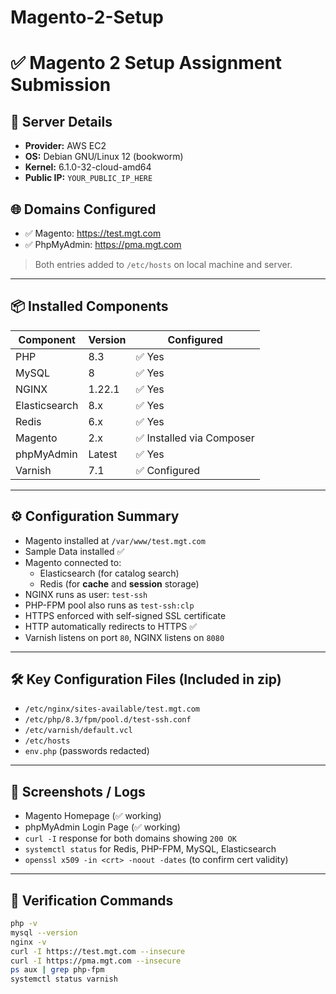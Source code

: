 # Magento-2-Setup

# ✅ Magento 2 Setup Assignment Submission

## 🔧 Server Details
- **Provider:** AWS EC2
- **OS:** Debian GNU/Linux 12 (bookworm)
- **Kernel:** 6.1.0-32-cloud-amd64
- **Public IP:** `YOUR_PUBLIC_IP_HERE`

## 🌐 Domains Configured
- ✅ Magento: https://test.mgt.com
- ✅ PhpMyAdmin: https://pma.mgt.com

> Both entries added to `/etc/hosts` on local machine and server.

---

## 📦 Installed Components

| Component     | Version | Configured |
|---------------|---------|------------|
| PHP           | 8.3     | ✅ Yes |
| MySQL         | 8       | ✅ Yes |
| NGINX         | 1.22.1  | ✅ Yes |
| Elasticsearch | 8.x     | ✅ Yes |
| Redis         | 6.x     | ✅ Yes |
| Magento       | 2.x     | ✅ Installed via Composer |
| phpMyAdmin    | Latest  | ✅ Yes |
| Varnish       | 7.1     | ✅ Configured |

---

## ⚙️ Configuration Summary

- Magento installed at `/var/www/test.mgt.com`
- Sample Data installed ✅
- Magento connected to:
  - Elasticsearch (for catalog search)
  - Redis (for **cache** and **session** storage)
- NGINX runs as user: `test-ssh`
- PHP-FPM pool also runs as `test-ssh:clp`
- HTTPS enforced with self-signed SSL certificate
- HTTP automatically redirects to HTTPS ✅
- Varnish listens on port `80`, NGINX listens on `8080`

---

## 🛠 Key Configuration Files (Included in zip)
- `/etc/nginx/sites-available/test.mgt.com`
- `/etc/php/8.3/fpm/pool.d/test-ssh.conf`
- `/etc/varnish/default.vcl`
- `/etc/hosts`
- `env.php` (passwords redacted)

---

## 📸 Screenshots / Logs
- Magento Homepage (✅ working)
- phpMyAdmin Login Page (✅ working)
- `curl -I` response for both domains showing `200 OK`
- `systemctl status` for Redis, PHP-FPM, MySQL, Elasticsearch
- `openssl x509 -in <crt> -noout -dates` (to confirm cert validity)

---

## 🧪 Verification Commands

```bash
php -v
mysql --version
nginx -v
curl -I https://test.mgt.com --insecure
curl -I https://pma.mgt.com --insecure
ps aux | grep php-fpm
systemctl status varnish
